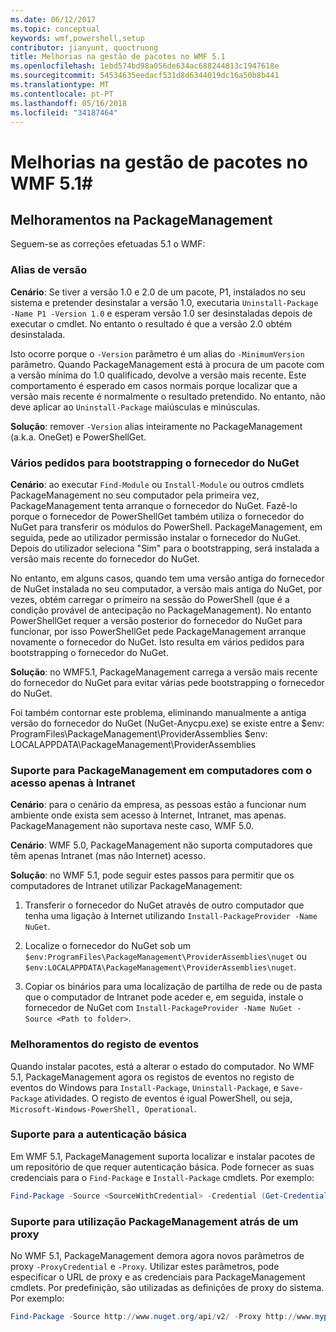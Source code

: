 ```yaml
---
ms.date: 06/12/2017
ms.topic: conceptual
keywords: wmf,powershell,setup
contributor: jianyunt, quoctruong
title: Melhorias na gestão de pacotes no WMF 5.1
ms.openlocfilehash: 1ebd574bd98a056de634ac688244813c1947618e
ms.sourcegitcommit: 54534635eedacf531d8d6344019dc16a50b8b441
ms.translationtype: MT
ms.contentlocale: pt-PT
ms.lasthandoff: 05/16/2018
ms.locfileid: "34187464"
---
```

# <a name="improvements-to-package-management-in-wmf-51"></a>Melhorias na gestão de pacotes no WMF 5.1#

## <a name="improvements-in-packagemanagement"></a>Melhoramentos na PackageManagement ##
Seguem-se as correções efetuadas 5.1 o WMF:

### <a name="version-alias"></a>Alias de versão

**Cenário**: Se tiver a versão 1.0 e 2.0 de um pacote, P1, instalados no seu sistema e pretender desinstalar a versão 1.0, executaria `Uninstall-Package -Name P1 -Version 1.0` e esperam versão 1.0 ser desinstaladas depois de executar o cmdlet. No entanto o resultado é que a versão 2.0 obtém desinstalada.

Isto ocorre porque o `-Version` parâmetro é um alias do `-MinimumVersion` parâmetro. Quando PackageManagement está à procura de um pacote com a versão mínima do 1.0 qualificado, devolve a versão mais recente. Este comportamento é esperado em casos normais porque localizar que a versão mais recente é normalmente o resultado pretendido. No entanto, não deve aplicar ao `Uninstall-Package` maiúsculas e minúsculas.

**Solução**: remover `-Version` alias inteiramente no PackageManagement (a.k.a. OneGet) e PowerShellGet.

### <a name="multiple-prompts-for-bootstrapping-the-nuget-provider"></a>Vários pedidos para bootstrapping o fornecedor do NuGet

**Cenário**: ao executar `Find-Module` ou `Install-Module` ou outros cmdlets PackageManagement no seu computador pela primeira vez, PackageManagement tenta arranque o fornecedor do NuGet. Fazê-lo porque o fornecedor de PowerShellGet também utiliza o fornecedor do NuGet para transferir os módulos do PowerShell. PackageManagement, em seguida, pede ao utilizador permissão instalar o fornecedor do NuGet. Depois do utilizador seleciona "Sim" para o bootstrapping, será instalada a versão mais recente do fornecedor do NuGet.

No entanto, em alguns casos, quando tem uma versão antiga do fornecedor de NuGet instalada no seu computador, a versão mais antiga do NuGet, por vezes, obtém carregar o primeiro na sessão do PowerShell (que é a condição provável de antecipação no PackageManagement). No entanto PowerShellGet requer a versão posterior do fornecedor do NuGet para funcionar, por isso PowerShellGet pede PackageManagement arranque novamente o fornecedor do NuGet. Isto resulta em vários pedidos para bootstrapping o fornecedor do NuGet.

**Solução**: no WMF5.1, PackageManagement carrega a versão mais recente do fornecedor do NuGet para evitar várias pede bootstrapping o fornecedor do NuGet.

Foi também contornar este problema, eliminando manualmente a antiga versão do fornecedor do NuGet (NuGet-Anycpu.exe) se existe entre a $env: ProgramFiles\PackageManagement\ProviderAssemblies $env: LOCALAPPDATA\PackageManagement\ProviderAssemblies


### <a name="support-for-packagemanagement-on-computers-with-intranet-access-only"></a>Suporte para PackageManagement em computadores com o acesso apenas à Intranet

**Cenário**: para o cenário da empresa, as pessoas estão a funcionar num ambiente onde exista sem acesso à Internet, Intranet, mas apenas. PackageManagement não suportava neste caso, WMF 5.0.

**Cenário**: WMF 5.0, PackageManagement não suporta computadores que têm apenas Intranet (mas não Internet) acesso.

**Solução**: no WMF 5.1, pode seguir estes passos para permitir que os computadores de Intranet utilizar PackageManagement:

1. Transferir o fornecedor do NuGet através de outro computador que tenha uma ligação à Internet utilizando `Install-PackageProvider -Name NuGet`.

2. Localize o fornecedor do NuGet sob um `$env:ProgramFiles\PackageManagement\ProviderAssemblies\nuget` ou `$env:LOCALAPPDATA\PackageManagement\ProviderAssemblies\nuget`.

3. Copiar os binários para uma localização de partilha de rede ou de pasta que o computador de Intranet pode aceder e, em seguida, instale o fornecedor de NuGet com `Install-PackageProvider -Name NuGet -Source <Path to folder>`.


### <a name="event-logging-improvements"></a>Melhoramentos do registo de eventos

Quando instalar pacotes, está a alterar o estado do computador. No WMF 5.1, PackageManagement agora os registos de eventos no registo de eventos do Windows para `Install-Package`, `Uninstall-Package`, e `Save-Package` atividades. O registo de eventos é igual PowerShell, ou seja, `Microsoft-Windows-PowerShell, Operational`.

### <a name="support-for-basic-authentication"></a>Suporte para a autenticação básica

Em WMF 5.1, PackageManagement suporta localizar e instalar pacotes de um repositório de que requer autenticação básica. Pode fornecer as suas credenciais para o `Find-Package` e `Install-Package` cmdlets. Por exemplo:

``` PowerShell
Find-Package -Source <SourceWithCredential> -Credential (Get-Credential)
```
### <a name="support-for-using-packagemanagement-behind-a-proxy"></a>Suporte para utilização PackageManagement atrás de um proxy

No WMF 5.1, PackageManagement demora agora novos parâmetros de proxy `-ProxyCredential` e `-Proxy`. Utilizar estes parâmetros, pode especificar o URL de proxy e as credenciais para PackageManagement cmdlets. Por predefinição, são utilizadas as definições de proxy do sistema. Por exemplo:

``` PowerShell
Find-Package -Source http://www.nuget.org/api/v2/ -Proxy http://www.myproxyserver.com -ProxyCredential (Get-Credential)
```
